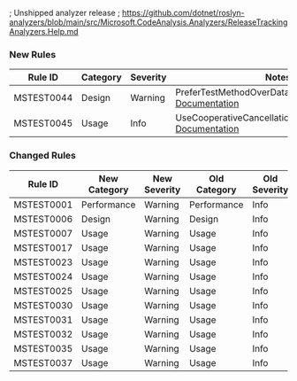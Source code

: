; Unshipped analyzer release
; https://github.com/dotnet/roslyn-analyzers/blob/main/src/Microsoft.CodeAnalysis.Analyzers/ReleaseTrackingAnalyzers.Help.md

### New Rules

Rule ID | Category | Severity | Notes
--------|----------|----------|-------
MSTEST0044 | Design | Warning | PreferTestMethodOverDataTestMethodAnalyzer, [Documentation](https://learn.microsoft.com/dotnet/core/testing/mstest-analyzers/mstest0044)
MSTEST0045 | Usage | Info | UseCooperativeCancellationForTimeoutAnalyzer, [Documentation](https://learn.microsoft.com/dotnet/core/testing/mstest-analyzers/mstest0045)

### Changed Rules

Rule ID | New Category | New Severity | Old Category | Old Severity | Notes
--------|--------------|--------------|--------------|--------------|-------
MSTEST0001 | Performance | Warning | Performance | Info | UseParallelizeAttributeAnalyzer
MSTEST0006 | Design | Warning | Design | Info | AvoidExpectedExceptionAttributeAnalyzer
MSTEST0007 | Usage | Warning | Usage | Info | UseAttributeOnTestMethodAnalyzer
MSTEST0017 | Usage | Warning | Usage | Info | AssertionArgsShouldBePassedInCorrectOrderAnalyzer
MSTEST0023 | Usage | Warning | Usage | Info | DoNotNegateBooleanAssertionAnalyzer
MSTEST0024 | Usage | Warning | Usage | Info | DoNotStoreStaticTestContextAnalyzer
MSTEST0025 | Usage | Warning | Usage | Info | PreferAssertFailOverAlwaysFalseConditionsAnalyzer
MSTEST0030 | Usage | Warning | Usage | Info | TypeContainingTestMethodShouldBeATestClassAnalyzer
MSTEST0031 | Usage | Warning | Usage | Info | DoNotUseSystemDescriptionAttributeAnalyzer
MSTEST0032 | Usage | Warning | Usage | Info | ReviewAlwaysTrueAssertConditionAnalyzer
MSTEST0035 | Usage | Warning | Usage | Info | UseDeploymentItemWithTestMethodOrTestClassAnalyzer
MSTEST0037 | Usage | Warning | Usage | Info | UseProperAssertMethodsAnalyzer
